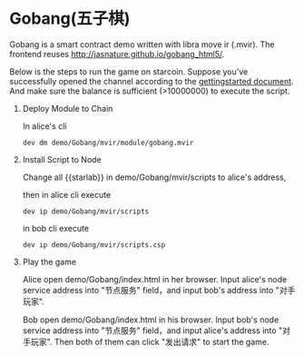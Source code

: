 # Gobang(五子棋)

Gobang is a smart contract demo written with libra move ir (.mvir). The frontend reuses http://jasnature.github.io/gobang_html5/.

Below is the steps to run the game on starcoin. Suppose you've successfully opened the channel according to the [gettingstarted document](../../gettingstarted.md).
And make sure the balance is sufficient (>10000000) to execute the script. 

1. Deploy Module to Chain

    In alice's cli
    ```
    dev dm demo/Gobang/mvir/module/gobang.mvir

    ```

2. Install Script to Node

    Change all {{starlab}} in demo/Gobang/mvir/scripts to alice's address,
    
    then in alice cli execute
    ```
    dev ip demo/Gobang/mvir/scripts

    ```
    in bob cli execute
    ```
    dev ip demo/Gobang/mvir/scripts.csp

    ```
3. Play the game

    Alice open demo/Gobang/index.html in her browser. Input alice's node service address into "节点服务" field，and input bob's address into "对手玩家".

    Bob open demo/Gobang/index.html in his browser. Input bob's node service address into "节点服务" field，and input alice's address into "对手玩家".
    Then both of them can click "发出请求" to start the game.


